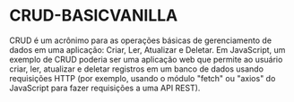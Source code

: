 # CRUD-BASICVANILLA

CRUD é um acrônimo para as operações básicas de gerenciamento de dados em uma aplicação: Criar, Ler, Atualizar e Deletar. Em JavaScript, um exemplo de CRUD poderia ser uma aplicação web que permite ao usuário criar, ler, atualizar e deletar registros em um banco de dados usando requisições HTTP (por exemplo, usando o módulo "fetch" ou "axios" do JavaScript para fazer requisições a uma API REST).
